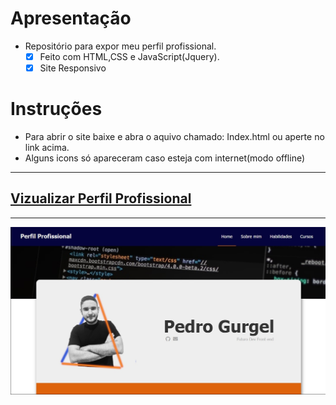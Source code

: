 # Apresentação
 - Repositório para expor meu perfil profissional.
   - [x] Feito com HTML,CSS e JavaScript(Jquery).
   - [x] Site Responsivo
 
# Instruções
 - Para abrir o site baixe e abra o aquivo chamado: Index.html ou aperte no link acima.
 - Alguns icons só apareceram caso esteja com internet(modo offline)
 
 ***
## [**Vizualizar Perfil Profissional**](https://pedrogurgell.github.io/turingTestPedroGurgelDevFrontEnd/)
 ***
![alt text](preview.jpg)

